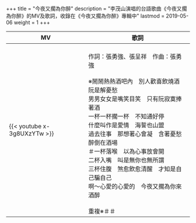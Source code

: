 +++
title = "今夜又擱為你醉"
description = "李茂山演唱的台語歌曲《今夜又擱為你醉》的MV及歌詞，收錄在《今夜又擱為你醉》專輯中"
lastmod = 2019-05-06
weight = 1
+++

MV  | 歌詞  
--------------|-------
{{< youtube x-3g8UXzYTw >}}|<br/>作詞：張勇強、張呈祥　作曲：張勇強<br/><br/>※鬧鬧熱熱酒吧內　別人歡喜飲燒酒　阮是解憂愁<br/>男男女女是嘴笑目笑　只有阮寂寞捧著酒<br/>一杯一杯擱一杯　不知通好停<br/>什麼叫作是愛情　海誓也山盟<br/>過去往事　那想著心會凝　含著憂愁醉倒在酒場<br/>＃一杯落喉　以為心事放會開<br/>二杯入嘴　叫是無你也無所謂<br/>三杯住腹　煞愈飲愈清醒　才知是自己騙自己<br/>啊～心愛的心愛的　今夜又擱為你來酒醉<br/><br/>重複※＃＃